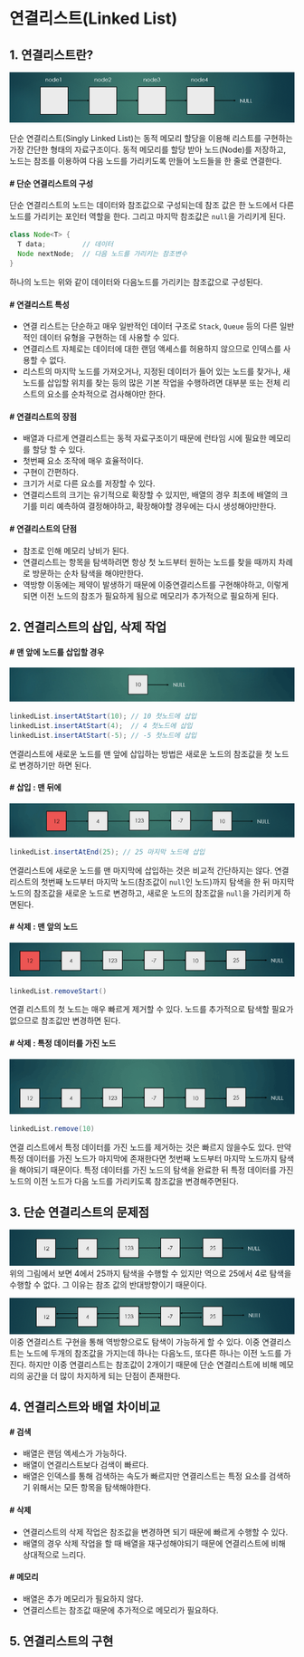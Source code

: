 # 연결리스트(Linked List)

## 1. 연결리스트란?

![](https://github.com/walbatrossw/TIL/blob/master/01_cs-basic/data-structure/img/linked_list/LinkedList.png?raw=true)

단순 연결리스트(Singly Linked List)는 동적 메모리 할당을 이용해 리스트를 구현하는 가장 간단한 형태의 자료구조이다. 동적 메모리를 할당 받아 노드(Node)를 저장하고, 노드는 참조를 이용하여 다음 노드를 가리키도록 만들어 노드들을 한 줄로 연결한다.

#### # 단순 연결리스트의 구성
단순 연결리스트의 노드는 데이터와 참조값으로 구성되는데 참조 값은 한 노드에서 다른 노드를 가리키는 포인터 역할을 한다. 그리고 마지막 참조값은 `null`을 가리키게 된다.
```java
class Node<T> {
  T data;         // 데이터
  Node nextNode;  // 다음 노드를 가리키는 참조변수
}
```
하나의 노드는 위와 같이 데이터와 다음노드를 가리키는 참조값으로 구성된다.


#### # 연결리스트 특성
- 연결 리스트는 단순하고 매우 일반적인 데이터 구조로 `Stack`, `Queue` 등의 다른 일반적인 데이터 유형을 구현하는 데 사용할 수 있다.
- 연결리스트 자체로는 데이터에 대한 랜덤 액세스를 허용하지 않으므로 인덱스를 사용할 수 없다.
- 리스트의 마지막 노드를 가져오거나, 지정된 데이터가 들어 있는 노드를 찾거나, 새 노드를 삽입할 위치를 찾는 등의 많은 기본 작업을 수행하려면 대부분 또는 전체 리스트의 요소를 순차적으로 검사해야만 한다.

#### # 연결리스트의 장점
- 배열과 다르게 연결리스트는 동적 자료구조이기 때문에 런타임 시에 필요한 메모리를 할당 할 수 있다.
- 첫번째 요소 조작에 매우 효율적이다.
- 구현이 간편하다.
- 크기가 서로 다른 요소를 저장할 수 있다.
- 연결리스트의 크기는 유기적으로 확장할 수 있지만, 배열의 경우 최초에 배열의 크기를 미리 예측하여 결정해야하고, 확장해야할 경우에는 다시 생성해야만한다.

#### # 연결리스트의 단점
- 참조로 인해 메모리 낭비가 된다.
- 연결리스트는 항목을 탐색하려면 항상 첫 노드부터 원하는 노드를 찾을 때까지 차례로 방문하는 순차 탐색을 해야만한다.
- 역방향 이동에는 제약이 발생하기 때문에 이중연결리스트를 구현해야하고, 이렇게 되면 이전 노드의 참조가 필요하게 됨으로 메모리가 추가적으로 필요하게 된다.

## 2. 연결리스트의 삽입, 삭제 작업

#### # 맨 앞에 노드를 삽입할 경우
![](https://github.com/walbatrossw/TIL/blob/master/01_cs-basic/data-structure/img/linked_list/LinkedList_insert_front.gif?raw=true)
```java
linkedList.insertAtStart(10); // 10 첫노드에 삽입
linkedList.insertAtStart(4);  // 4 첫노드에 삽입
linkedList.insertAtStart(-5); // -5 첫노드에 삽입
```
연결리스트에 새로운 노드를 맨 앞에 삽입하는 방법은 새로운 노드의 참조값을 첫 노드로 변경하기만 하면 된다.

#### # 삽입 : 맨 뒤에
![](https://github.com/walbatrossw/TIL/blob/master/01_cs-basic/data-structure/img/linked_list/LinkedList_insert_last.gif?raw=true)
```java
linkedList.insertAtEnd(25); // 25 마지막 노드에 삽입
```
연결리스트에 새로운 노드를 맨 마지막에 삽입하는 것은 비교적 간단하지는 않다. 연결리스트의 첫번째 노드부터 마지막 노드(참조값이 `null`인 노드)까지 탐색을 한 뒤 마지막 노드의 참조값을 새로운 노드로 변경하고, 새로운 노드의 참조값을 `null`을 가리키게 하면된다.

#### # 삭제 : 맨 앞의 노드
![](https://github.com/walbatrossw/TIL/blob/master/01_cs-basic/data-structure/img/linked_list/LinkedList_remove_first.gif?raw=true)
```java
linkedList.removeStart()
```
연결 리스트의 첫 노드는 매우 빠르게 제거할 수 있다. 노드를 추가적으로 탐색할 필요가 없으므로 참조값만 변경하면 된다.

#### # 삭제 : 특정 데이터를 가진 노드
![](https://github.com/walbatrossw/TIL/blob/master/01_cs-basic/data-structure/img/linked_list/LinkedList_remove.gif?raw=true)
```java
linkedList.remove(10)
```
연결 리스트에서 특정 데이터를 가진 노드를 제거하는 것은 빠르지 않을수도 있다. 만약 특정 데이터를 가진 노드가 마지막에 존재한다면 첫번째 노드부터 마지막 노드까지 탐색을 해야되기 때문이다.
특정 데이터를 가진 노드의 탐색을 완료한 뒤 특정 데이터를 가진 노드의 이전 노드가 다음 노드를 가리키도록 참조값을 변경해주면된다.


## 3. 단순 연결리스트의 문제점
![](https://github.com/walbatrossw/TIL/blob/master/01_cs-basic/data-structure/img/linked_list/LinkedList_problem.png?raw=true)
위의 그림에서 보면 4에서 25까지 탐색을 수행할 수 있지만 역으로 25에서 4로 탐색을 수행할 수 없다. 그 이유는 참조 값의 반대방향이기 때문이다.

![](https://github.com/walbatrossw/TIL/blob/master/01_cs-basic/data-structure/img/linked_list/DoublyLinkedList_problem.png?raw=true)
이중 연결리스트 구현을 통해 역방향으로도 탐색이 가능하게 할 수 있다. 이중 연결리스트는 노드에 두개의 참조값을 가지는데 하나는 다음노드, 또다른 하나는 이전 노드를 가진다. 하지만 이중 연결리스트는 참조값이 2개이기 때문에 단순 연결리스트에 비해 메모리의 공간을 더 많이 차지하게 되는 단점이 존재한다.

## 4. 연결리스트와 배열 차이비교

#### # 검색
- 배열은 랜덤 엑세스가 가능하다.
- 배열이 연결리스트보다 검색이 빠르다.
- 배열은 인덱스를 통해 검색하는 속도가 빠르지만 연결리스트는 특정 요소를 검색하기 위해서는 모든 항목을 탐색해야한다.

#### # 삭제
- 연결리스트의 삭제 작업은 참조값을 변경하면 되기 때문에 빠르게 수행할 수 있다.
- 배열의 경우 삭제 작업을 할 때 배열을 재구성해야되기 때문에 연결리스트에 비해 상대적으로 느리다.

#### # 메모리
- 배열은 추가 메모리가 필요하지 않다.
- 연결리스트는 참조값 때문에 추가적으로 메모리가 필요하다.

## 5. 연결리스트의 구현
